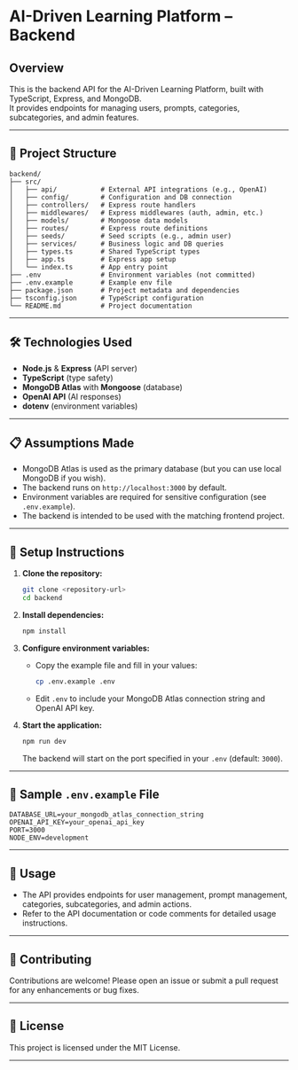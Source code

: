 # AI-Driven Learning Platform – Backend

## Overview
This is the backend API for the AI-Driven Learning Platform, built with TypeScript, Express, and MongoDB.  
It provides endpoints for managing users, prompts, categories, subcategories, and admin features.

---

## 📁 Project Structure

```
backend/
├── src/
│   ├── api/           # External API integrations (e.g., OpenAI)
│   ├── config/        # Configuration and DB connection
│   ├── controllers/   # Express route handlers
│   ├── middlewares/   # Express middlewares (auth, admin, etc.)
│   ├── models/        # Mongoose data models
│   ├── routes/        # Express route definitions
│   ├── seeds/         # Seed scripts (e.g., admin user)
│   ├── services/      # Business logic and DB queries
│   ├── types.ts       # Shared TypeScript types
│   ├── app.ts         # Express app setup
│   └── index.ts       # App entry point
├── .env               # Environment variables (not committed)
├── .env.example       # Example env file
├── package.json       # Project metadata and dependencies
├── tsconfig.json      # TypeScript configuration
└── README.md          # Project documentation
```

---

## 🛠 Technologies Used

- **Node.js** & **Express** (API server)
- **TypeScript** (type safety)
- **MongoDB Atlas** with **Mongoose** (database)
- **OpenAI API** (AI responses)
- **dotenv** (environment variables)

---

## 📋 Assumptions Made

- MongoDB Atlas is used as the primary database (but you can use local MongoDB if you wish).
- The backend runs on `http://localhost:3000` by default.
- Environment variables are required for sensitive configuration (see `.env.example`).
- The backend is intended to be used with the matching frontend project.

---

## 🚀 Setup Instructions

1. **Clone the repository:**
   ```bash
   git clone <repository-url>
   cd backend
   ```

2. **Install dependencies:**
   ```bash
   npm install
   ```

3. **Configure environment variables:**
   - Copy the example file and fill in your values:
     ```bash
     cp .env.example .env
     ```
   - Edit `.env` to include your MongoDB Atlas connection string and OpenAI API key.

4. **Start the application:**
   ```bash
   npm run dev
   ```
   The backend will start on the port specified in your `.env` (default: `3000`).

---

## 🧪 Sample `.env.example` File

```
DATABASE_URL=your_mongodb_atlas_connection_string
OPENAI_API_KEY=your_openai_api_key
PORT=3000
NODE_ENV=development
```

---


## 📖 Usage

- The API provides endpoints for user management, prompt management, categories, subcategories, and admin actions.
- Refer to the API documentation or code comments for detailed usage instructions.

---

## 🤝 Contributing

Contributions are welcome! Please open an issue or submit a pull request for any enhancements or bug fixes.

---

## 📝 License

This project is licensed under the MIT License.

---
